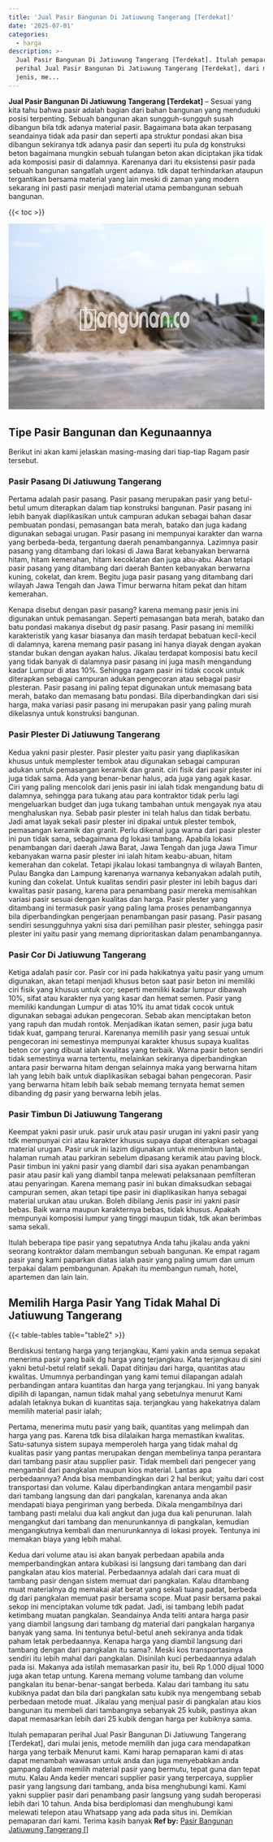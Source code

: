 ```yaml
---
title: 'Jual Pasir Bangunan Di Jatiuwung Tangerang [Terdekat]'
date: '2025-07-01'
categories:
  - harga
description: >-
  Jual Pasir Bangunan Di Jatiuwung Tangerang [Terdekat]. Itulah pemaparan
  perihal Jual Pasir Bangunan Di Jatiuwung Tangerang [Terdekat], dari mulai
  jenis, me...
---
```


**Jual Pasir Bangunan Di Jatiuwung Tangerang \[Terdekat\]** – Sesuai yang kita tahu bahwa pasir adalah bagian dari bahan bangunan yang menduduki posisi terpenting. Sebuah bangunan akan sungguh-sungguh susah dibangun bila tdk adanya material pasir. Bagaimana bata akan terpasang seandainya tidak ada pasir dan seperti apa struktur pondasi akan bisa dibangun sekiranya tdk adanya pasir dan seperti itu pula dg konstruksi beton bagaimana mungkin sebuah tulangan beton akan diciptakan jika tidak ada komposisi pasir di dalamnya. Karenanya dari itu eksistensi pasir pada sebuah bangunan sangatlah urgent adanya. tdk dapat terhindarkan ataupun tergantikan bersama material yang lain meski di zaman yang modern sekarang ini pasti pasir menjadi material utama pembangunan sebuah bangunan.

{{< toc >}}

![Jual Pasir Bangunan Di Jatiuwung Tangerang [Terdekat]](/images/jual-pasir-bangunan-07.png)

## Tipe Pasir Bangunan dan Kegunaannya

Berikut ini akan kami jelaskan masing-masing dari tiap-tiap Ragam pasir tersebut.

### Pasir Pasang Di Jatiuwung Tangerang

Pertama adalah pasir pasang. Pasir pasang merupakan pasir yang betul-betul umum diterapkan dalam tiap konstruksi bangunan. Pasir pasang ini lebih banyak diaplikasikan untuk campuran adukan sebagai bahan dasar pembuatan pondasi, pemasangan bata merah, batako dan juga kadang digunakan sebagai urugan. Pasir pasang ini mempunyai karakter dan warna yang berbeda-beda, tergantung daerah penambangannya. Lazimnya pasir pasang yang ditambang dari lokasi di Jawa Barat kebanyakan berwarna hitam, hitam kemerahan, hitam kecoklatan dan juga abu-abu. Akan tetapi pasir pasang yang ditambang dari daerah Banten kebanyakan berwarna kuning, cokelat, dan krem. Begitu juga pasir pasang yang ditambang dari wilayah Jawa Tengah dan Jawa Timur berwarna hitam pekat dan hitam kemerahan.

Kenapa disebut dengan pasir pasang? karena memang pasir jenis ini digunakan untuk pemasangan. Seperti pemasangan bata merah, batako dan batu pondasi makanya disebut dg pasir pasang. Pasir pasang ini memiliki karakteristik yang kasar biasanya dan masih terdapat bebatuan kecil-kecil di dalamnya, karena memang pasir pasang ini hanya diayak dengan ayakan standar bukan dengan ayakan halus. Jikalau terdapat komposisi batu kecil yang tidak banyak di dalamnya pasir pasang ini juga masih mengandung kadar Lumpur di atas 10%. Sehingga ragam pasir ini tidak cocok untuk diterapkan sebagai campuran adukan pengecoran atau sebagai pasir plesteran. Pasir pasang ini paling tepat digunakan untuk memasang bata merah, batako dan memasang batu pondasi. Bila diperbandingkan dari sisi harga, maka variasi pasir pasang ini merupakan pasir yang paling murah dikelasnya untuk konstruksi bangunan.

### Pasir Plester Di Jatiuwung Tangerang

Kedua yakni pasir plester. Pasir plester yaitu pasir yang diaplikasikan khusus untuk memplester tembok atau digunakan sebagai campuran adukan untuk pemasangan keramik dan granit. ciri fisik dari pasir plester ini juga tidak sama. Ada yang benar-benar halus, ada juga yang agak kasar. Ciri yang paling mencolok dari jenis pasir ini ialah tidak mengandung batu di dalamnya, sehingga para tukang atau para kontraktor tidak perlu lagi mengeluarkan budget dan juga tukang tambahan untuk mengayak nya atau menghaluskan nya. Sebab pasir plester ini telah halus dan tidak berbatu. Jadi amat layak sekali pasir plester ini dipakai untuk plester tembok, pemasangan keramik dan granit. Perlu dikenal juga warna dari pasir plester ini pun tidak sama, sebagaimana dg lokasi tambang. Apabila lokasi penambangan dari daerah Jawa Barat, Jawa Tengah dan juga Jawa Timur kebanyakan warna pasir plester ini ialah hitam keabu-abuan, hitam kemerahan dan cokelat. Tetapi jikalau lokasi tambangnya di wilayah Banten, Pulau Bangka dan Lampung karenanya warnanya kebanyakan adalah putih, kuning dan cokelat. Untuk kualitas sendiri pasir plester ini lebih bagus dari kwalitas pasir pasang, karena para penambang pasir mereka memisahkan variasi pasir sesuai dengan kualitas dan harga. Pasir plester yang ditambang ini termasuk pasir yang paling lama proses penambangannya bila diperbandingkan pengerjaan penambangan pasir pasang. Pasir pasang sendiri sesungguhnya yakni sisa dari pemilihan pasir plester, sehingga pasir plester ini yaitu pasir yang memang diprioritaskan dalam penambangannya.

### Pasir Cor Di Jatiuwung Tangerang

Ketiga adalah pasir cor. Pasir cor ini pada hakikatnya yaitu pasir yang umum digunakan, akan tetapi menjadi khusus beton saat pasir beton ini memiliki ciri fisik yang khusus untuk cor; seperti memiliki kadar lumpur dibawah 10%, sifat atau karakter nya yang kasar dan hemat semen. Pasir yang memiliki kandungan Lumpur di atas 10% itu amat tidak cocok untuk digunakan sebagai adukan pengecoran. Sebab akan menciptakan beton yang rapuh dan mudah rontok. Menjadikan ikatan semen, pasir juga batu tidak kuat, gampang terurai. Karenanya memilih pasir yang sesuai untuk pengecoran ini semestinya mempunyai karakter khusus supaya kualitas beton cor yang dibuat ialah kwalitas yang terbaik. Warna pasir beton sendiri tidak semestinya warna tertentu, melainkan sekiranya diperbandingkan antara pasir berwarna hitam dengan selainnya maka yang berwarna hitam lah yang lebih baik untuk diaplikasikan sebagai bahan pengecoran. Pasir yang berwarna hitam lebih baik sebab memang ternyata hemat semen dibanding dg pasir yang berwarna lebih jelas.

### Pasir Timbun Di Jatiuwung Tangerang

Keempat yakni pasir uruk. pasir uruk atau pasir urugan ini yakni pasir yang tdk mempunyai ciri atau karakter khusus supaya dapat diterapkan sebagai material urugan. Pasir uruk ini lazim digunakan untuk menimbun lantai, halaman rumah atau parkiran sebelum dipasang keramik atau paving block. Pasir timbun ini yakni pasir yang diambil dari sisa ayakan penambangan pasir atau pasir kali yang diambil tanpa melewati pelaksanaan pemfilteran atau penyaringan. Karena memang pasir ini bukan dimaksudkan sebagai campuran semen, akan tetapi tipe pasir ini diaplikasikan hanya sebagai material urukan atau urukan. Boleh dibilang Jenis pasir ini yakni pasir bebas. Baik warna maupun karakternya bebas, tidak khusus. Apakah mempunyai komposisi lumpur yang tinggi maupun tidak, tdk akan berimbas sama sekali.

Itulah beberapa tipe pasir yang sepatutnya Anda tahu jikalau anda yakni seorang kontraktor dalam membangun sebuah bangunan. Ke empat ragam pasir yang kami paparkan diatas ialah pasir yang paling umum dan umum terpakai dalam pembangunan. Apakah itu membangun rumah, hotel, apartemen dan lain lain.

## Memilih Harga Pasir Yang Tidak Mahal Di Jatiuwung Tangerang

{{< table-tables table="table2" >}}

Berdiskusi tentang harga yang terjangkau, Kami yakin anda semua sepakat menerima pasir yang baik dg harga yang terjangkau. Kata terjangkau di sini yakni betul-betul relatif sekali. Dapat ditinjau dari harga, quantitas atau kwalitas. Umumnya perbandingan yang kami temui dilapangan adalah perbandingan antara kuantitas dan harga yang terjangkau. Ini yang banyak dipilih di lapangan, namun tidak mahal yang sebetulnya menurut Kami adalah letaknya bukan di kuantitas saja. terjangkau yang hakekatnya dalam memilih material pasir ialah;

Pertama, menerima mutu pasir yang baik, quantitas yang melimpah dan harga yang pas. Karena tdk bisa dilalaikan harga memastikan kwalitas. Satu-satunya sistem supaya memperoleh harga yang tidak mahal dg kualitas pasir yang pantas merupakan dengan membelinya tanpa perantara dari tambang pasir atau supplier pasir. Tidak membeli dari pengecer yang mengambil dari pangkalan maupun kios material. Lantas apa perbedaannya? Anda bisa membandingkan dari 2 hal berikut; yaitu dari cost transportasi dan volume. Kalau diperbandingkan antara mengambil pasir dari tambang langsung dan dari pangkalan, karenanya anda akan mendapati biaya pengiriman yang berbeda. Dikala mengambilnya dari tambang pasti melalui dua kali angkut dan juga dua kali penurunan. Ialah mengangkut dari tambang dan menurunkannya di pangkalan, kemudian mengangkutnya kembali dan menurunkannya di lokasi proyek. Tentunya ini memakan biaya yang lebih mahal.

Kedua dari volume atau isi akan banyak perbedaan apabila anda memperbandingkan antara kubikasi isi langsung dari tambang dan dari pangkalan atau kios material. Perbedaannya adalah dari cara muat di tambang pasir dengan sistem memuat dari pangkalan. Kalau ditambang muat materialnya dg memakai alat berat yang sekali tuang padat, berbeda dg dari pangkalan memuat pasir bersama scope. Muat pasir bersama pakai sekop ini menciptakan volume tdk padat. Jadi, isi tambang lebih padat ketimbang muatan pangkalan. Seandainya Anda teliti antara harga pasir yang diambil langsung dari tambang dg material dari pangkalan harganya banyak yang sama. Ini tentunya betul-betul aneh sekiranya anda tidak paham letak perbedaannya. Kenapa harga yang diambil langsung dari tambang dengan dari pangkalan itu sama?. Meski kos transportasinya sendiri itu lebih mahal dari pangkalan. Disinilah kuci perbedaannya adalah pada isi. Makanya ada istilah memasarkan pasir itu, beli Rp 1.000 dijual 1000 juga akan tetap untung. Karena memang volume tambang dan volume pangkalan itu benar-benar-sangat berbeda. Kalau dari tambang itu satu kubiknya padat dan bila dari pangkalan satu kubik nya mengembang sebab perbedaan metode muat. Jikalau yang menjual pasir di pangkalan atau kios bangunan itu membeli dari tambangnya sebanyak 25 kubik, pastinya akan dapat memasarkan lebih dari 25 kubik dengan harga per kubiknya sama.

Itulah pemaparan perihal Jual Pasir Bangunan Di Jatiuwung Tangerang \[Terdekat\], dari mulai jenis, metode memilih dan juga cara mendapatkan harga yang terbaik Menurut kami. Kami harap pemaparan kami di atas dapat menambah wawasan untuk anda dan juga menyebabkan anda gampang dalam memilih material pasir yang bermutu, tepat guna dan tepat mutu. Kalau Anda keder mencari supplier pasir yang terpercaya, supplier pasir yang langsung dari tambang, anda bisa menghubungi kami. Kami yakni supplier pasir dari penambang pasir langsung yang sudah beroperasi lebih dari 10 tahun. Anda bisa berdiplomasi dan menghubungi kami melewati telepon atau Whatsapp yang ada pada situs ini. Demikian pemaparan dari kami. Terima kasih banyak
**Ref by:** [Pasir Bangunan Jatiuwung Tangerang []](https://id.wikipedia.org/wiki/Pasir)
